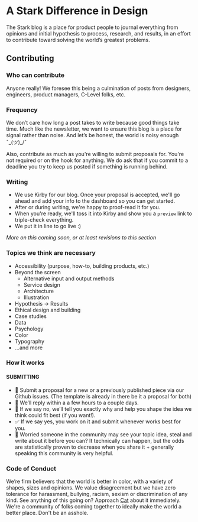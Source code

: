 # A Stark Difference in Design
The Stark blog is a place for product people to journal everything from opinions and initial hypothesis to process, research, and results, in an effort to contribute toward solving the world’s greatest problems.

## Contributing
### Who can contribute
Anyone really! We foresee this being a culmination of posts from designers, engineers, product managers, C-Level folks, etc.

### Frequency
We don’t care how long a post takes to write because good things take time. Much like the newsletter, we want to ensure this blog is a place for signal rather than noise. And let’s be honest, the world is noisy enough ¯\_(ツ)_/¯

Also, contribute as much as you're willing to submit proposals for. You're not required or on the hook for anything. We do ask that if you commit to a deadline you try to keep us posted if something is running behind.

### Writing
- We use Kirby for our blog. Once your proposal is accepted, we'll go ahead and add your info to the dashboard so you can get started.
- After or during writing, we're happy to proof-read it for you.
- When you're ready, we'll toss it into Kirby and show you a `preview` link to triple-check everything.
- We put it in line to go live :)

*More on this coming soon, or at least revisions to this section*

### Topics we think are necessary
- Accessibility (purpose, how-to, building products, etc.)
- Beyond the screen
  - Alternative input and output methods
  - Service design
  - Architecture
  - Illustration
- Hypothesis → Results
- Ethical design and building
- Case studies
- Data
- Psychology
- Color
- Typography
- …and more

### How it works
#### SUBMITTING
- 💌 Submit a proposal for a new or a previously published piece via our Github issues. (The template is already in there be it a proposal for both)
- 💬 We’ll reply within a a few hours to a couple days.
- 🚫 If we say no, we’ll tell you exactly why and help you shape the idea we think could fit best (if you want!).
- ✅ If we say yes, you work on it and submit whenever works best for you.
- 👀 Worried someone in the community may see your topic idea, steal and write about it before you can? It technically can happen, but the odds are statistically proven to decrease when you share it + generally speaking this community is very helpful.

### Code of Conduct
We’re firm believers that the world is better in color, with a variety of shapes, sizes and opinions. We value disagreement but we have zero tolerance for harassment, bullying, racism, sexism or discrimination of any kind. See anything of this going on? Approach [Cat](http://twitter.com/imcatnoone) about it immediately. We're a community of folks coming together to ideally make the world a better place. Don't be an asshole.
